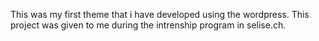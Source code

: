 This was my first theme that i have developed using the wordpress. This project was given to me during the intrenship program in selise.ch.
